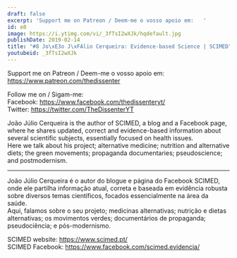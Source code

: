 ```yaml
---
draft: false
excerpt: 'Support me on Patreon / Deem-me o vosso apoio em:   '
id: e8
image: https://i.ytimg.com/vi/_3fTsI2wXJk/hqdefault.jpg
publishDate: 2019-02-14
title: "#8 Jo\xE3o J\xFAlio Cerqueira: Evidence-based Science | SCIMED"
youtubeid: _3fTsI2wXJk
---
```

Support me on Patreon / Deem-me o vosso apoio em:   
https://www.patreon.com/thedissenter

Follow me on / Sigam-me:  
Facebook: https://www.facebook.com/thedissenteryt/  
Twitter: https://twitter.com/TheDissenterYT

João Júlio Cerqueira is the author of SCIMED, a blog and a Facebook page, where he shares updated, correct and evidence-based information about several scientific subjects, essentially focused on health issues.  
Here we talk about his project; alternative medicine; nutrition and alternative diets; the green movements; propaganda documentaries; pseudoscience; and postmodernism.

---

João Júlio Cerqueira é o autor do blogue e página do Facebook SCIMED, onde ele partilha informação atual, correta e baseada em evidência robusta sobre diversos temas científicos, focados essencialmente na área da saúde.  
Aqui, falamos sobre o seu projeto; medicinas alternativas; nutrição e dietas alternativas; os movimentos verdes; documentários de propaganda; pseudociência; e pós-modernismo.

SCIMED website: https://www.scimed.pt/  
SCIMED Facebook: https://www.facebook.com/scimed.evidencia/